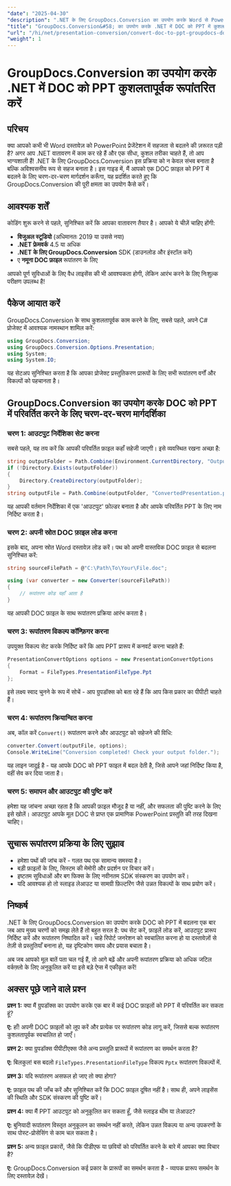 ```yaml
---
"date": "2025-04-30"
"description": ".NET के लिए GroupDocs.Conversion का उपयोग करके Word से PowerPoint रूपांतरणों को स्वचालित करने का तरीका जानें। इस विस्तृत गाइड के साथ अपने दस्तावेज़ वर्कफ़्लो को सुव्यवस्थित करें।"
"title": "GroupDocs.Conversion&#58; का उपयोग करके .NET में DOC को PPT में कुशलतापूर्वक रूपांतरित करें एक व्यापक गाइड"
"url": "/hi/net/presentation-conversion/convert-doc-to-ppt-groupdocs-dotnet/"
"weight": 1
---
```


# GroupDocs.Conversion का उपयोग करके .NET में DOC को PPT कुशलतापूर्वक रूपांतरित करें

## परिचय

क्या आपको कभी भी Word दस्तावेज़ को PowerPoint प्रेजेंटेशन में सहजता से बदलने की ज़रूरत पड़ी है? अगर आप .NET वातावरण में काम कर रहे हैं और एक सीधा, कुशल तरीका चाहते हैं, तो आप भाग्यशाली हैं! .NET के लिए GroupDocs.Conversion इस प्रक्रिया को न केवल संभव बनाता है बल्कि अविश्वसनीय रूप से सहज बनाता है। इस गाइड में, मैं आपको एक DOC फ़ाइल को PPT में बदलने के लिए चरण-दर-चरण मार्गदर्शन करूँगा, यह प्रदर्शित करते हुए कि GroupDocs.Conversion की पूरी क्षमता का उपयोग कैसे करें।


## आवश्यक शर्तें

कोडिंग शुरू करने से पहले, सुनिश्चित करें कि आपका वातावरण तैयार है। आपको ये चीज़ें चाहिए होंगी:

- **विजुअल स्टूडियो** (अधिमानतः 2019 या उससे नया)
- **.NET फ्रेमवर्क** 4.5 या अधिक
- **.NET के लिए GroupDocs.Conversion** SDK (डाउनलोड और इंस्टॉल करें)
- ए **नमूना DOC फ़ाइल** रूपांतरण के लिए

आपको पूर्ण सुविधाओं के लिए वैध लाइसेंस की भी आवश्यकता होगी, लेकिन आरंभ करने के लिए निःशुल्क परीक्षण उपलब्ध है!


## पैकेज आयात करें

GroupDocs.Conversion के साथ कुशलतापूर्वक काम करने के लिए, सबसे पहले, अपने C# प्रोजेक्ट में आवश्यक नामस्थान शामिल करें:

```csharp
using GroupDocs.Conversion;
using GroupDocs.Conversion.Options.Presentation;
using System;
using System.IO;
```

यह सेटअप सुनिश्चित करता है कि आपका प्रोजेक्ट प्रस्तुतिकरण प्रारूपों के लिए सभी रूपांतरण वर्गों और विकल्पों को पहचानता है।


## GroupDocs.Conversion का उपयोग करके DOC को PPT में परिवर्तित करने के लिए चरण-दर-चरण मार्गदर्शिका

### चरण 1: आउटपुट निर्देशिका सेट करना

सबसे पहले, यह तय करें कि आपकी परिवर्तित फ़ाइल कहाँ सहेजी जाएगी। इसे व्यवस्थित रखना अच्छा है:

```csharp
string outputFolder = Path.Combine(Environment.CurrentDirectory, "Output");
if (!Directory.Exists(outputFolder))
{
    Directory.CreateDirectory(outputFolder);
}
string outputFile = Path.Combine(outputFolder, "ConvertedPresentation.ppt");
```

यह आपकी वर्तमान निर्देशिका में एक 'आउटपुट' फ़ोल्डर बनाता है और आपके परिवर्तित PPT के लिए नाम निर्दिष्ट करता है।


### चरण 2: अपनी स्रोत DOC फ़ाइल लोड करना

इसके बाद, अपना स्रोत Word दस्तावेज़ लोड करें। पथ को अपनी वास्तविक DOC फ़ाइल से बदलना सुनिश्चित करें:

```csharp
string sourceFilePath = @"C:\Path\To\Your\File.doc";

using (var converter = new Converter(sourceFilePath))
{
    // रूपांतरण कोड यहाँ आता है
}
```

यह आपकी DOC फ़ाइल के साथ रूपांतरण प्रक्रिया आरंभ करता है।


### चरण 3: रूपांतरण विकल्प कॉन्फ़िगर करना

उपयुक्त विकल्प सेट करके निर्दिष्ट करें कि आप PPT प्रारूप में कनवर्ट करना चाहते हैं:

```csharp
PresentationConvertOptions options = new PresentationConvertOptions
{
    Format = FileTypes.PresentationFileType.Ppt
};
```

इसे लक्ष्य स्वाद चुनने के रूप में सोचें - आप ग्रुपडॉक्स को बता रहे हैं कि आप किस प्रकार का पीपीटी चाहते हैं।


### चरण 4: रूपांतरण क्रियान्वित करना

अब, कॉल करें `Convert()` रूपांतरण करने और आउटपुट को सहेजने की विधि:

```csharp
converter.Convert(outputFile, options);
Console.WriteLine("Conversion completed! Check your output folder.");
```

यह लाइन जादुई है - यह आपके DOC को PPT फाइल में बदल देती है, जिसे आपने जहां निर्दिष्ट किया है, वहीं सेव कर दिया जाता है।


### चरण 5: समापन और आउटपुट की पुष्टि करें

हमेशा यह जांचना अच्छा रहता है कि आपकी फ़ाइल मौजूद है या नहीं, और सफलता की पुष्टि करने के लिए इसे खोलें। आउटपुट आपके मूल DOC से प्राप्त एक प्रामाणिक PowerPoint प्रस्तुति की तरह दिखना चाहिए।


## सुचारू रूपांतरण प्रक्रिया के लिए सुझाव

- हमेशा पथों की जांच करें - गलत पथ एक सामान्य समस्या है।
- बड़ी फ़ाइलों के लिए, सिस्टम की मेमोरी और प्रदर्शन पर विचार करें।
- इष्टतम सुविधाओं और बग फिक्स के लिए नवीनतम SDK संस्करण का उपयोग करें।
- यदि आवश्यक हो तो स्लाइड लेआउट या सामग्री फ़िल्टरिंग जैसे उन्नत विकल्पों के साथ प्रयोग करें।


## निष्कर्ष

.NET के लिए GroupDocs.Conversion का उपयोग करके DOC को PPT में बदलना एक बार जब आप मुख्य चरणों को समझ लेते हैं तो बहुत सरल है: पथ सेट करें, फ़ाइलें लोड करें, आउटपुट प्रारूप निर्दिष्ट करें और रूपांतरण निष्पादित करें। चाहे रिपोर्ट जनरेशन को स्वचालित करना हो या दस्तावेज़ों से तेज़ी से प्रस्तुतियाँ बनाना हो, यह दृष्टिकोण समय और प्रयास बचाता है।

अब जब आपको मूल बातें पता चल गई हैं, तो आगे बढ़ें और अपनी रूपांतरण प्रक्रिया को अधिक जटिल वर्कफ़्लो के लिए अनुकूलित करें या इसे बड़े ऐप्स में एकीकृत करें!


## अक्सर पूछे जाने वाले प्रश्न

**प्रश्न 1:** क्या मैं ग्रुपडॉक्स का उपयोग करके एक बार में कई DOC फ़ाइलों को PPT में परिवर्तित कर सकता हूं?  

**ए:** हाँ! अपनी DOC फ़ाइलों को लूप करें और प्रत्येक पर रूपांतरण कोड लागू करें, जिससे बल्क रूपांतरण कुशलतापूर्वक स्वचालित हो जाएँ।

**प्रश्न 2:** क्या ग्रुपडॉक्स पीपीटीएक्स जैसे अन्य प्रस्तुति प्रारूपों में रूपांतरण का समर्थन करता है?  

**ए:** बिलकुल! बस बदलो `FileTypes.PresentationFileType` विकल्प `Pptx` रूपांतरण विकल्पों में.

**प्रश्न 3:** यदि रूपांतरण असफल हो जाए तो क्या होगा?  

**ए:** फ़ाइल पथ की जाँच करें और सुनिश्चित करें कि DOC फ़ाइल दूषित नहीं है। साथ ही, अपने लाइसेंस की स्थिति और SDK संस्करण की पुष्टि करें।

**प्रश्न 4:** क्या मैं PPT आउटपुट को अनुकूलित कर सकता हूँ, जैसे स्लाइड थीम या लेआउट?  

**ए:** बुनियादी रूपांतरण विस्तृत अनुकूलन का समर्थन नहीं करते, लेकिन उन्नत विकल्प या अन्य उपकरणों के साथ पोस्ट-प्रोसेसिंग से काम चल सकता है।

**प्रश्न 5:** अन्य फ़ाइल प्रकारों, जैसे कि पीडीएफ या छवियों को परिवर्तित करने के बारे में आपका क्या विचार है?  

**ए:** GroupDocs.Conversion कई प्रकार के प्रारूपों का समर्थन करता है - व्यापक प्रारूप समर्थन के लिए दस्तावेज़ देखें।